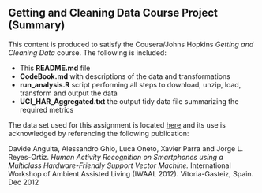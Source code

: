 ## Getting and Cleaning Data Course Project (Summary)

This content is produced to satisfy the Cousera/Johns Hopkins <em>Getting and Cleaning Data</em> course. 
The following is included:
* This <b>README.md</b> file
* <b>CodeBook.md</b> with descriptions of the data and transformations
* <b>run_analysis.R</b> script performing all steps to download, unzip, load, transform and output the data
* <b>UCI_HAR_Aggregated.txt</b> the output tidy data file summarizing the required metrics

The data set used for this assignment is located <a href="https://d396qusza40orc.cloudfront.net/getdata%2Fprojectfiles%2FUCI%20HAR%20Dataset.zip">here</a>
and its use is acknowledged by referencing the following publication:

Davide Anguita, Alessandro Ghio, Luca Oneto, Xavier Parra and Jorge L. Reyes-Ortiz. 
	<em>Human Activity Recognition on Smartphones using a Multiclass Hardware-Friendly Support Vector Machine.</em> 
	International Workshop of Ambient Assisted Living (IWAAL 2012). Vitoria-Gasteiz, Spain. Dec 2012
